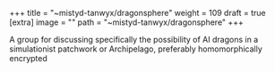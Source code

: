 
+++
title = "~mistyd-tanwyx/dragonsphere"
weight = 109
draft = true
[extra]
image = ""
path = "~mistyd-tanwyx/dragonsphere"
+++

A group for discussing specifically the possibility of AI dragons in a simulationist patchwork or Archipelago, preferably homomorphically encrypted
